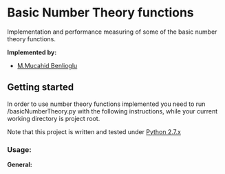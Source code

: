 # Basic Number Theory functions
Implementation and performance measuring of some of the basic number theory functions.

**Implemented by:**
 * [M.Mucahid Benlioglu](https://github.com/mbenlioglu)

## Getting started
In order to use number theory functions implemented you need to run /basicNumberTheory.py with the following
instructions, while your current working directory is project root.

Note that this project is written and tested under [Python 2.7.x](https://docs.python.org/2/)

### Usage:

**General:**
